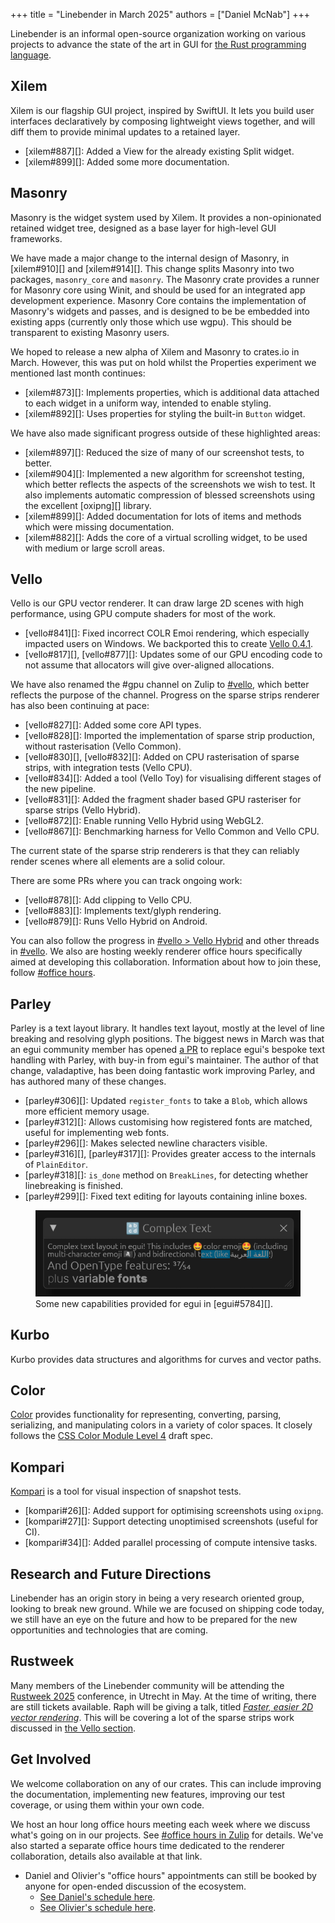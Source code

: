 +++
title = "Linebender in March 2025"
authors = ["Daniel McNab"]
+++

Linebender is an informal open-source organization working on various projects to advance the state of the art in GUI for [the Rust programming language](https://rust-lang.org).

## Xilem

Xilem is our flagship GUI project, inspired by SwiftUI.
It lets you build user interfaces declaratively by composing lightweight views together, and will diff them to provide minimal updates to a retained layer.

- [xilem#887][]: Added a View for the already existing Split widget.
- [xilem#899][]: Added some more documentation.

## Masonry

Masonry is the widget system used by Xilem.
It provides a non-opinionated retained widget tree, designed as a base layer for high-level GUI frameworks.

We have made a major change to the internal design of Masonry, in [xilem#910][] and [xilem#914][].
This change splits Masonry into two packages, `masonry_core` and `masonry`.
The Masonry crate provides a runner for Masonry core using Winit, and should be used for an integrated app development experience.
Masonry Core contains the implementation of Masonry's widgets and passes, and is designed to be be embedded into existing apps (currently only those which use wgpu).
This should be transparent to existing Masonry users.

We hoped to release a new alpha of Xilem and Masonry to crates.io in March.
However, this was put on hold whilst the Properties experiment we mentioned last month continues:

- [xilem#873][]: Implements properties, which is additional data attached to each widget in a uniform way, intended to enable styling.
- [xilem#892][]: Uses properties for styling the built-in `Button` widget.

<!-- TODO: Screenshot of new capability from button styling. Deferred to Olivier. Non-blocking -->

We have also made significant progress outside of these highlighted areas:

- [xilem#897][]: Reduced the size of many of our screenshot tests, to better.
- [xilem#904][]: Implemented a new algorithm for screenshot testing, which better reflects the aspects of the screenshots we wish to test.
  It also implements automatic compression of blessed screenshots using the excellent [oxipng][] library.
- [xilem#899][]: Added documentation for lots of items and methods which were missing documentation.
- [xilem#882][]: Adds the core of a virtual scrolling widget, to be used with medium or large scroll areas.

 <!-- TODO: Screenshot of virtual scrolling? -->

## Vello

Vello is our GPU vector renderer.
It can draw large 2D scenes with high performance, using GPU compute shaders for most of the work.

- [vello#841][]: Fixed incorrect COLR Emoi rendering, which especially impacted users on Windows.
  We backported this to create [Vello 0.4.1](https://github.com/linebender/vello/releases/tag/v0.4.1).
- [vello#817][], [vello#877][]: Updates some of our GPU encoding code to not assume that allocators will give over-aligned allocations.

We have also renamed the #gpu channel on Zulip to [#vello](https://xi.zulipchat.com/#narrow/channel/197075-vello), which better reflects the purpose of the channel.
Progress on the sparse strips renderer has also been continuing at pace:

- [vello#827][]: Added some core API types.
- [vello#828][]: Imported the implementation of sparse strip production, without rasterisation (Vello Common).
- [vello#830][], [vello#832][]: Added on CPU rasterisation of sparse strips, with integration tests (Vello CPU).
- [vello#834][]: Added a tool (Vello Toy) for visualising different stages of the new pipeline.
- [vello#831][]: Added the fragment shader based GPU rasteriser for sparse strips (Vello Hybrid).
- [vello#872][]: Enable running Vello Hybrid using WebGL2.
- [vello#867][]: Benchmarking harness for Vello Common and Vello CPU.

<!-- TODO: Screenshot of WebGL example, in e.g. Firefox on Linux? -->

The current state of the sparse strip renderers is that they can reliably render scenes where all elements are a solid colour.
<!-- TODO: Mention new mini roadmap? -->
There are some PRs where you can track ongoing work:

- [vello#878][]: Add clipping to Vello CPU.
- [vello#883][]: Implements text/glyph rendering.
- [vello#879][]: Runs Vello Hybrid on Android. <!-- Is now the time to announce Android View? In what form? -->

<!-- Maybe? Screenshot relevant for clipping? -->

You can also follow the progress in [#vello > Vello Hybrid](https://xi.zulipchat.com/#narrow/channel/197075-vello/topic/Vello.20Hybrid) and other threads in [#vello](https://xi.zulipchat.com/#narrow/channel/197075-vello).
We also are hosting weekly renderer office hours specifically aimed at developing this collaboration.
Information about how to join these, follow [#office hours](https://xi.zulipchat.com/#narrow/channel/359642-office-hours).

## Parley

Parley is a text layout library.
It handles text layout, mostly at the level of line breaking and resolving glyph positions.
The biggest news in March was that an egui community member has opened [a PR][egui#5784] to replace egui's bespoke text handling with Parley, with buy-in from egui's maintainer.
The author of that change, valadaptive, has been doing fantastic work improving Parley, and has authored many of these changes.

- [parley#306][]: Updated `register_fonts` to take a `Blob`, which allows more efficient memory usage.
- [parley#312][]: Allows customising how registered fonts are matched, useful for implementing web fonts.
- [parley#296][]: Makes selected newline characters visible.
- [parley#316][], [parley#317][]: Provides greater access to the internals of `PlainEditor`.
- [parley#318][]: `is_done` method on `BreakLines`, for detecting whether linebreaking is finished.
- [parley#299][]: Fixed text editing for layouts containing inline boxes.

<figure>
<img style="height: auto" src="egui-with-parley.png" alt="A screenshot of an egui widget, titled 'Complex text 🔡'. It also contains emoji support, arabic text (which is partially selected across the left-to-right to right-to-left boundary, giving a logically contiguous but visually split selection), and a properly typeset fraction 37 over 54. The final line has the the text 'plus variable fonts', where the font weight is increasing smoothly from left to right." width="549" height="178">
<figcaption>
Some new capabilities provided for egui in [egui#5784][].
</figcaption>
</figure>

## Kurbo

Kurbo provides data structures and algorithms for curves and vector paths.

## Color

[Color][] provides functionality for representing, converting, parsing, serializing, and manipulating colors in a variety of color spaces.
It closely follows the [CSS Color Module Level 4][] draft spec.

## Kompari

[Kompari][] is a tool for visual inspection of snapshot tests.

- [kompari#26][]: Added support for optimising screenshots using `oxipng`.
- [kompari#27][]: Support detecting unoptimised screenshots (useful for CI).
- [kompari#34][]: Added parallel processing of compute intensive tasks.

## Research and Future Directions

Linebender has an origin story in being a very research oriented group, looking to break new ground.
While we are focused on shipping code today, we still have an eye on the future and how to be prepared for the new opportunities and technologies that are coming.

## Rustweek

Many members of the Linebender community will be attending the [Rustweek 2025](https://rustweek.org/) conference, in Utrecht in May.
At the time of writing, there are still tickets available.
Raph will be giving a talk, titled [*Faster, easier 2D vector rendering*](https://rustweek.org/talks/raph/).
This will be covering a lot of the sparse strips work discussed in [the Vello section](#vello).
<!-- TODO: Anything more to say here? Do we want to announce the Linebender time/day, or should it be kept to Zulip and office hours? -->

## Get Involved

We welcome collaboration on any of our crates.
This can include improving the documentation, implementing new features, improving our test coverage, or using them within your own code.

We host an hour long office hours meeting each week where we discuss what's going on in our projects.
See [#office hours in Zulip](https://xi.zulipchat.com/#narrow/channel/359642-office-hours) for details.
We've also started a separate office hours time dedicated to the renderer collaboration, details also available at that link.

- Daniel and Olivier's "office hours" appointments can still be booked by anyone for open-ended discussion of the ecosystem.
  - [See Daniel's schedule here](https://calendar.google.com/calendar/u/0/appointments/schedules/AcZssZ32eQYJ9DtZ_wJaYNtT36YioETiloZDIdImFpBFRo5-XsqGzpikgkg47LPsiHhpiwiQ1orOwwW2).
  - [See Olivier's schedule here](https://calendar.google.com/calendar/u/0/appointments/schedules/AcZssZ2t767ZRETD_TkRI_VxK2ZTG0VrO9OZ4l7HvTxefhtJcg85iK0ZN7zWNnAEZtH0Dn7C1GKxrmYM).

[Color]: https://docs.rs/color/
[CSS Color Module Level 4]: https://www.w3.org/TR/css-color-4/

[Kompari]: https://github.com/linebender/kompari

[egui#5784]: https://github.com/emilk/egui/pull/5784
